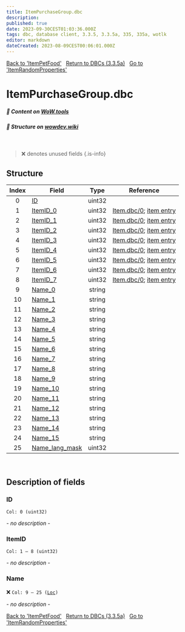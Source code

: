 ```yaml
---
title: ItemPurchaseGroup.dbc
description:
published: true
date: 2023-09-30CEST01:03:36.000Z
tags: dbc, database client, 3.3.5, 3.3.5a, 335, 335a, wotlk
editor: markdown
dateCreated: 2023-08-09CEST00:06:01.000Z
---
```

<a href="https://trinitycore.info/files/DBC/335/itempetfood" class="mt-5 v-btn v-btn--depressed v-btn--flat v-btn--outlined theme--light v-size--default darkblue--text text--lighten-3"><span class="v-btn__content"><i aria-hidden="true" class="v-icon notranslate v-icon--left mdi mdi-arrow-left theme--light"></i><span>Back to 'ItemPetFood'</span></span></a>&nbsp;&nbsp;&nbsp;<a href="https://trinitycore.info/files/DBC/335/DBC" class="mt-5 v-btn v-btn--depressed v-btn--flat v-btn--outlined theme--light v-size--default darkblue--text text--lighten-3"><span class="v-btn__content"><i aria-hidden="true" class="v-icon notranslate v-icon--left mdi mdi-home-outline theme--light"></i><span>Return to DBCs (3.3.5a)</span></span></a>&nbsp;&nbsp;&nbsp;<a href="https://trinitycore.info/files/DBC/335/itemrandomproperties" class="mt-5 v-btn v-btn--depressed v-btn--flat v-btn--outlined theme--light v-size--default darkblue--text text--lighten-3"><span class="v-btn__content"><span>Go to 'ItemRandomProperties'</span><i aria-hidden="true" class="v-icon notranslate v-icon--right mdi mdi-arrow-right theme--light"></i></span></a>

# ItemPurchaseGroup.dbc
##### :open_book: Content on [WoW.tools](https://wow.tools/dbc/?dbc=itempurchasegroup&build=3.3.5.12340)
##### :pencil: Structure on [wowdev.wiki](https://wowdev.wiki/DB/ItemPurchaseGroup)
&nbsp;

> :x: denotes unused fields
{.is-info}


## Structure

| Index | Field | Type | Reference |
| :---: | --- | :---: | --- |
| 0 | [ID](#id) | uint32 |  |
| 1 | [ItemID_0](#itemid) | uint32 | [Item.dbc/0](/files/DBC/335/item#id); [item entry](/database/335/world/item_template#id) |
| 2 | [ItemID_1](#itemid) | uint32 | [Item.dbc/0](/files/DBC/335/item#id); [item entry](/database/335/world/item_template#id) |
| 3 | [ItemID_2](#itemid) | uint32 | [Item.dbc/0](/files/DBC/335/item#id); [item entry](/database/335/world/item_template#id) |
| 4 | [ItemID_3](#itemid) | uint32 | [Item.dbc/0](/files/DBC/335/item#id); [item entry](/database/335/world/item_template#id) |
| 5 | [ItemID_4](#itemid) | uint32 | [Item.dbc/0](/files/DBC/335/item#id); [item entry](/database/335/world/item_template#id) |
| 6 | [ItemID_5](#itemid) | uint32 | [Item.dbc/0](/files/DBC/335/item#id); [item entry](/database/335/world/item_template#id) |
| 7 | [ItemID_6](#itemid) | uint32 | [Item.dbc/0](/files/DBC/335/item#id); [item entry](/database/335/world/item_template#id) |
| 8 | [ItemID_7](#itemid) | uint32 | [Item.dbc/0](/files/DBC/335/item#id); [item entry](/database/335/world/item_template#id) |
| 9 | [Name_0](#name) | string |  |
| 10 | [Name_1](#name) | string |  |
| 11 | [Name_2](#name) | string |  |
| 12 | [Name_3](#name) | string |  |
| 13 | [Name_4](#name) | string |  |
| 14 | [Name_5](#name) | string |  |
| 15 | [Name_6](#name) | string |  |
| 16 | [Name_7](#name) | string |  |
| 17 | [Name_8](#name) | string |  |
| 18 | [Name_9](#name) | string |  |
| 19 | [Name_10](#name) | string |  |
| 20 | [Name_11](#name) | string |  |
| 21 | [Name_12](#name) | string |  |
| 22 | [Name_13](#name) | string |  |
| 23 | [Name_14](#name) | string |  |
| 24 | [Name_15](#name) | string |  |
| 25 | [Name_lang_mask](#name) | uint32 |  |
&nbsp;
## Description of fields

### ID
<code>Col: 0 (uint32)</code>

*- no description -*
&nbsp;

### ItemID
<code>Col: 1 &ndash; 8 (uint32)</code>

*- no description -*
&nbsp;

### Name
:x: <code>Col: 9 &ndash; 25 ([Loc](/how-to/localization))</code>

*- no description -*
&nbsp;

<a href="https://trinitycore.info/files/DBC/335/itempetfood" class="mt-5 v-btn v-btn--depressed v-btn--flat v-btn--outlined theme--light v-size--default darkblue--text text--lighten-3"><span class="v-btn__content"><i aria-hidden="true" class="v-icon notranslate v-icon--left mdi mdi-arrow-left theme--light"></i><span>Back to 'ItemPetFood'</span></span></a>&nbsp;&nbsp;&nbsp;<a href="https://trinitycore.info/files/DBC/335/DBC" class="mt-5 v-btn v-btn--depressed v-btn--flat v-btn--outlined theme--light v-size--default darkblue--text text--lighten-3"><span class="v-btn__content"><i aria-hidden="true" class="v-icon notranslate v-icon--left mdi mdi-home-outline theme--light"></i><span>Return to DBCs (3.3.5a)</span></span></a>&nbsp;&nbsp;&nbsp;<a href="https://trinitycore.info/files/DBC/335/itemrandomproperties" class="mt-5 v-btn v-btn--depressed v-btn--flat v-btn--outlined theme--light v-size--default darkblue--text text--lighten-3"><span class="v-btn__content"><span>Go to 'ItemRandomProperties'</span><i aria-hidden="true" class="v-icon notranslate v-icon--right mdi mdi-arrow-right theme--light"></i></span></a>
